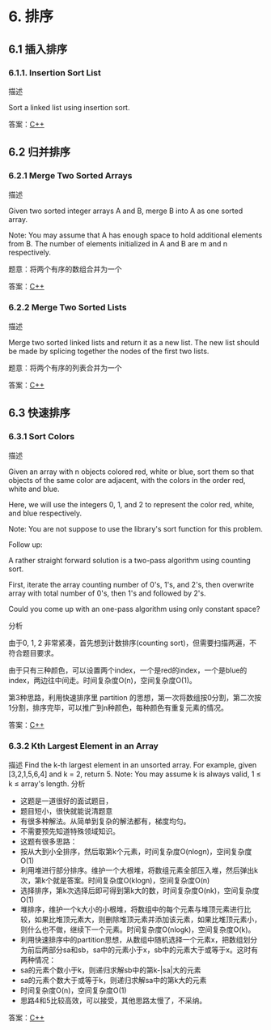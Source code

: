 # 6. 排序
## 6.1 插入排序
### 6.1.1. Insertion Sort List
描述

Sort a linked list using insertion sort.

答案：[C++](code/6.1.1.hpp)

## 6.2 归并排序
### 6.2.1 Merge Two Sorted Arrays
描述

Given two sorted integer arrays A and B, merge B into A as one sorted array.

Note: You may assume that A has enough space to hold additional elements from B. The number of elements initialized in A and B are m and n respectively.

题意：将两个有序的数组合并为一个

答案：[C++](code/6.2.1.hpp)

### 6.2.2 Merge Two Sorted Lists
描述

Merge two sorted linked lists and return it as a new list. The new list should be made by splicing together the nodes of the first two lists.

题意：将两个有序的列表合并为一个

答案：[C++](code/6.2.2.hpp)

## 6.3 快速排序
### 6.3.1 Sort Colors
描述

Given an array with n objects colored red, white or blue, sort them so that objects of the same color are adjacent, with the colors in the order red, white and blue.

Here, we will use the integers 0, 1, and 2 to represent the color red, white, and blue respectively.

Note: You are not suppose to use the library's sort function for this problem.

Follow up:

A rather straight forward solution is a two-pass algorithm using counting sort.

First, iterate the array counting number of 0's, 1's, and 2's, then overwrite array with total number of 0's, then 1's and followed by 2's.

Could you come up with an one-pass algorithm using only constant space?

分析

由于0, 1, 2 非常紧凑，首先想到计数排序(counting sort)，但需要扫描两遍，不符合题目要求。

由于只有三种颜色，可以设置两个index，一个是red的index，一个是blue的index，两边往中间走。时间复杂度O(n)，空间复杂度O(1)。

第3种思路，利用快速排序里 partition 的思想，第一次将数组按0分割，第二次按1分割，排序完毕，可以推广到n种颜色，每种颜色有重复元素的情况。

答案：[C++](code/6.3.1.hpp)

### 6.3.2 Kth Largest Element in an Array
描述
Find the k-th largest element in an unsorted array.
For example, given [3,2,1,5,6,4] and k = 2, return 5.
Note:
You may assume k is always valid, 1 ≤ k ≤ array's length.
分析
- 这题是一道很好的面试题目，
- 题目短小，很快就能说清题意
- 有很多种解法。从简单到复杂的解法都有，梯度均匀。
- 不需要预先知道特殊领域知识。
- 这题有很多思路：
- 按从大到小全排序，然后取第k个元素，时间复杂度O(nlogn)，空间复杂度O(1)
- 利用堆进行部分排序。维护一个大根堆，将数组元素全部压入堆，然后弹出k次，第k个就是答案。时间复杂度O(klogn)，空间复杂度O(n)
- 选择排序，第k次选择后即可得到第k大的数，时间复杂度O(nk)，空间复杂度O(1)
- 堆排序，维护一个k大小的小根堆，将数组中的每个元素与堆顶元素进行比较，如果比堆顶元素大，则删除堆顶元素并添加该元素，如果比堆顶元素小，则什么也不做，继续下一个元素。时间复杂度O(nlogk)，空间复杂度O(k)。
- 利用快速排序中的partition思想，从数组中随机选择一个元素x，把数组划分为前后两部分sa和sb，sa中的元素小于x，sb中的元素大于或等于x。这时有两种情况：
- sa的元素个数小于k，则递归求解sb中的第k-|sa|大的元素
- sa的元素个数大于或等于k，则递归求解sa中的第k大的元素
- 时间复杂度O(n)，空间复杂度O(1)
- 思路4和5比较高效，可以接受，其他思路太慢了，不采纳。

答案：[C++](code/6.3.2.hpp)
